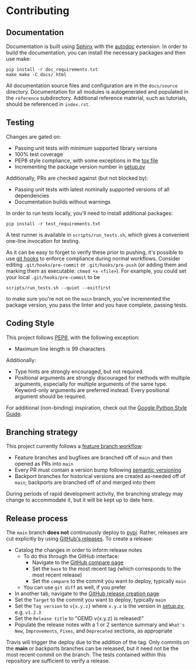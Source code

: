 # Contributing

## Documentation

Documentation is built using [Sphinx](https://www.sphinx-doc.org/en/master/) with the
[autodoc](https://www.sphinx-doc.org/en/master/usage/extensions/autodoc.html#module-sphinx.ext.autodoc)
extension.  In order to build the documentation, you can install the necessary packages and then use make:
```shell
pip install -r doc_requirements.txt
make make -C docs/ html
```

All documentation source files and configuration are in the `docs/source` directory.
Documentation for all modules is autogenerated and populated in the `reference` subdirectory.
Additional reference material, such as tutorials, should be referenced in `index.rst`.

## Testing

Changes are gated on:
 * Passing unit tests with minimum supported library versions
 * 100% test coverage
 * PEP8 style compliance, with some exceptions in the [tox file](tox.ini)
 * Incrementing the package version number in [setup.py](setup.py)

Additionally, PRs are checked against (but not blocked by):
* Passing unit tests with latest nominally supported versions of all dependencies
* Documentation builds without warnings

In order to run tests locally, you'll need to install additional packages:
```shell
pip install -r test_requirements.txt
```

A test runner is available in `scripts/run_tests.sh`, which gives a convenient one-line invocation for testing.

As it can be easy to forget to verify these prior to pushing,
it's possible to use [git hooks](https://git-scm.com/book/en/v2/Customizing-Git-Git-Hooks)
to enforce compliance during normal workflows.
Consider editing `.git/hooks/pre-commit` or `.git/hooks/pre-push`
(or adding them and marking them as executable: `chmod +x <file>`). 
For example, you could set your local `.git/hooks/pre-commit` to be
```shell
scripts/run_tests.sh --quiet --exitfirst
```
to make sure you're not on the `main` branch, you've incremented the package version, you pass the linter and you have complete, passing tests.

## Coding Style
This project follows [PEP8](https://www.python.org/dev/peps/pep-0008/), with the following exception:
* Maximum line length is 99 characters

Additionally:
* Type hints are strongly encouraged, but not required.
* Positional arguments are strongly discouraged for methods with multiple arguments,
  especially for multiple arguments of the same type.
  Keyword-only arguments are preferred instead.
  Every positional argument should be required.

For additional (non-binding) inspiration, check out the [Google Python Style Guide](https://github.com/google/styleguide/blob/gh-pages/pyguide.md).

## Branching strategy

This project currently follows a [feature branch workflow](https://www.atlassian.com/git/tutorials/comparing-workflows/feature-branch-workflow):
 * Feature branches and bugfixes are branched off of `main` and then opened as PRs into `main`
 * Every PR must contain a version bump following [semantic versioning](https://semver.org/)
 * Backport branches for historical versions are created as-needed off of `main`; backports are branched off of and merged into them
 
 During periods of rapid development activity, the branching strategy may change to accommodate it, but it will be kept up to date here.

## Release process

The `main` branch **does not** continuously deploy to [pypi](https://pypi.org/project/gemd/).
Rather, releases are cut explicitly by using [GitHub's releases](https://github.com/CitrineInformatics/gemd-python/releases).
To create a release:
 * Catalog the changes in order to inform release notes
   * To do this through the GitHub interface:
     * Navigate to the [GitHub compare page](https://github.com/CitrineInformatics/gemd-python/compare)
     * Set the `base` to the most recent tag (which corresponds to the most recent release)
     * Set the `compare` to the commit you want to deploy, typically `main`
   * You can use `git diff` as well, if you prefer
 * In another tab, navigate to the [GitHub release creation page](https://github.com/CitrineInformatics/gemd-python/releases/new)
 * Set the `Target` to the commit you want to deploy, typically `main`
 * Set the `Tag version` to `v{x.y.z}` where `x.y.z` is the version in [setup.py](setup.py), e.g. `v1.2.3`
 * Set the `Release title` to "GEMD v{x.y.z} is released!"
 * Populate the release notes with a 1 or 2 sentence summary and `What's New`, `Improvements`, `Fixes`, and `Deprecated` sections, as appropriate

Travis will trigger the deploy due to the addition of the tag.
Only commits on the **main** or backports branches can be released, but it need not be the most recent commit on the branch.
The tests contained within this repository are sufficient to verify a release. 
